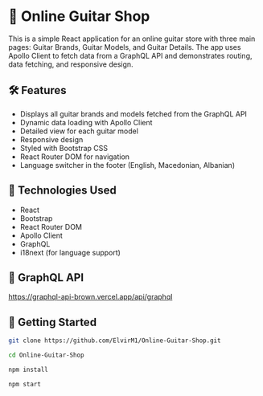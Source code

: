 # 🎸 Online Guitar Shop

This is a simple React application for an online guitar store with three main pages: Guitar Brands, Guitar Models, and Guitar Details. The app uses Apollo Client to fetch data from a GraphQL API and demonstrates routing, data fetching, and responsive design.

## 🛠️ Features
- Displays all guitar brands and models fetched from the GraphQL API
- Dynamic data loading with Apollo Client
- Detailed view for each guitar model
- Responsive design
- Styled with Bootstrap CSS
- React Router DOM for navigation
- Language switcher in the footer (English, Macedonian, Albanian)

## 🧩 Technologies Used
- React
- Bootstrap
- React Router DOM
- Apollo Client
- GraphQL
- i18next (for language support)

## 🔗 GraphQL API
https://graphql-api-brown.vercel.app/api/graphql

## 🚀 Getting Started

```bash
git clone https://github.com/ElvirM1/Online-Guitar-Shop.git

cd Online-Guitar-Shop

npm install

npm start
